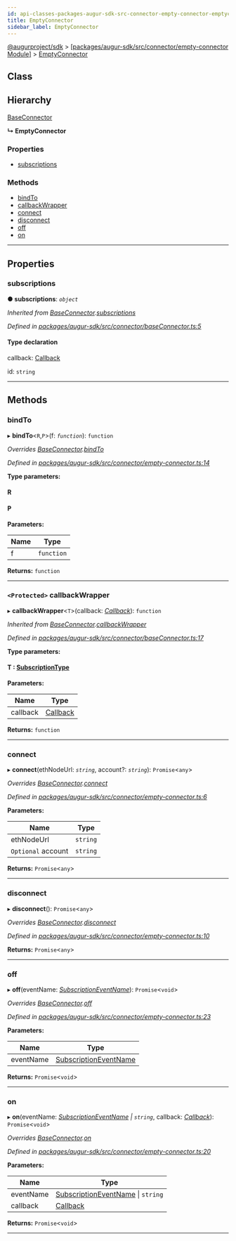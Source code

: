 ```yaml
---
id: api-classes-packages-augur-sdk-src-connector-empty-connector-emptyconnector
title: EmptyConnector
sidebar_label: EmptyConnector
---
```


[@augurproject/sdk](api-readme.md) > [[packages/augur-sdk/src/connector/empty-connector Module]](api-modules-packages-augur-sdk-src-connector-empty-connector-module.md) > [EmptyConnector](api-classes-packages-augur-sdk-src-connector-empty-connector-emptyconnector.md)

## Class

## Hierarchy

 [BaseConnector](api-classes-packages-augur-sdk-src-connector-baseconnector-baseconnector.md)

**↳ EmptyConnector**

### Properties

* [subscriptions](api-classes-packages-augur-sdk-src-connector-empty-connector-emptyconnector.md#subscriptions)

### Methods

* [bindTo](api-classes-packages-augur-sdk-src-connector-empty-connector-emptyconnector.md#bindto)
* [callbackWrapper](api-classes-packages-augur-sdk-src-connector-empty-connector-emptyconnector.md#callbackwrapper)
* [connect](api-classes-packages-augur-sdk-src-connector-empty-connector-emptyconnector.md#connect)
* [disconnect](api-classes-packages-augur-sdk-src-connector-empty-connector-emptyconnector.md#disconnect)
* [off](api-classes-packages-augur-sdk-src-connector-empty-connector-emptyconnector.md#off)
* [on](api-classes-packages-augur-sdk-src-connector-empty-connector-emptyconnector.md#on)

---

## Properties

<a id="subscriptions"></a>

###  subscriptions

**● subscriptions**: *`object`*

*Inherited from [BaseConnector](api-classes-packages-augur-sdk-src-connector-baseconnector-baseconnector.md).[subscriptions](api-classes-packages-augur-sdk-src-connector-baseconnector-baseconnector.md#subscriptions)*

*Defined in [packages/augur-sdk/src/connector/baseConnector.ts:5](https://github.com/AugurProject/augur/blob/bae2172ca0/packages/augur-sdk/src/connector/baseConnector.ts#L5)*

#### Type declaration

[event: `string`]: `object`

 callback: [Callback](api-modules-packages-augur-sdk-src-events-module.md#callback)

 id: `string`

___

## Methods

<a id="bindto"></a>

###  bindTo

▸ **bindTo**<`R`,`P`>(f: *`function`*): `function`

*Overrides [BaseConnector](api-classes-packages-augur-sdk-src-connector-baseconnector-baseconnector.md).[bindTo](api-classes-packages-augur-sdk-src-connector-baseconnector-baseconnector.md#bindto)*

*Defined in [packages/augur-sdk/src/connector/empty-connector.ts:14](https://github.com/AugurProject/augur/blob/bae2172ca0/packages/augur-sdk/src/connector/empty-connector.ts#L14)*

**Type parameters:**

#### R 
#### P 
**Parameters:**

| Name | Type |
| ------ | ------ |
| f | `function` |

**Returns:** `function`

___
<a id="callbackwrapper"></a>

### `<Protected>` callbackWrapper

▸ **callbackWrapper**<`T`>(callback: *[Callback](api-modules-packages-augur-sdk-src-events-module.md#callback)*): `function`

*Inherited from [BaseConnector](api-classes-packages-augur-sdk-src-connector-baseconnector-baseconnector.md).[callbackWrapper](api-classes-packages-augur-sdk-src-connector-baseconnector-baseconnector.md#callbackwrapper)*

*Defined in [packages/augur-sdk/src/connector/baseConnector.ts:17](https://github.com/AugurProject/augur/blob/bae2172ca0/packages/augur-sdk/src/connector/baseConnector.ts#L17)*

**Type parameters:**

#### T :  [SubscriptionType](api-modules-packages-augur-sdk-src-event-handlers-module.md#subscriptiontype)
**Parameters:**

| Name | Type |
| ------ | ------ |
| callback | [Callback](api-modules-packages-augur-sdk-src-events-module.md#callback) |

**Returns:** `function`

___
<a id="connect"></a>

###  connect

▸ **connect**(ethNodeUrl: *`string`*, account?: *`string`*): `Promise`<`any`>

*Overrides [BaseConnector](api-classes-packages-augur-sdk-src-connector-baseconnector-baseconnector.md).[connect](api-classes-packages-augur-sdk-src-connector-baseconnector-baseconnector.md#connect)*

*Defined in [packages/augur-sdk/src/connector/empty-connector.ts:6](https://github.com/AugurProject/augur/blob/bae2172ca0/packages/augur-sdk/src/connector/empty-connector.ts#L6)*

**Parameters:**

| Name | Type |
| ------ | ------ |
| ethNodeUrl | `string` |
| `Optional` account | `string` |

**Returns:** `Promise`<`any`>

___
<a id="disconnect"></a>

###  disconnect

▸ **disconnect**(): `Promise`<`any`>

*Overrides [BaseConnector](api-classes-packages-augur-sdk-src-connector-baseconnector-baseconnector.md).[disconnect](api-classes-packages-augur-sdk-src-connector-baseconnector-baseconnector.md#disconnect)*

*Defined in [packages/augur-sdk/src/connector/empty-connector.ts:10](https://github.com/AugurProject/augur/blob/bae2172ca0/packages/augur-sdk/src/connector/empty-connector.ts#L10)*

**Returns:** `Promise`<`any`>

___
<a id="off"></a>

###  off

▸ **off**(eventName: *[SubscriptionEventName](api-enums-packages-augur-sdk-src-constants-subscriptioneventname.md)*): `Promise`<`void`>

*Overrides [BaseConnector](api-classes-packages-augur-sdk-src-connector-baseconnector-baseconnector.md).[off](api-classes-packages-augur-sdk-src-connector-baseconnector-baseconnector.md#off)*

*Defined in [packages/augur-sdk/src/connector/empty-connector.ts:23](https://github.com/AugurProject/augur/blob/bae2172ca0/packages/augur-sdk/src/connector/empty-connector.ts#L23)*

**Parameters:**

| Name | Type |
| ------ | ------ |
| eventName | [SubscriptionEventName](api-enums-packages-augur-sdk-src-constants-subscriptioneventname.md) |

**Returns:** `Promise`<`void`>

___
<a id="on"></a>

###  on

▸ **on**(eventName: *[SubscriptionEventName](api-enums-packages-augur-sdk-src-constants-subscriptioneventname.md) \| `string`*, callback: *[Callback](api-modules-packages-augur-sdk-src-events-module.md#callback)*): `Promise`<`void`>

*Overrides [BaseConnector](api-classes-packages-augur-sdk-src-connector-baseconnector-baseconnector.md).[on](api-classes-packages-augur-sdk-src-connector-baseconnector-baseconnector.md#on)*

*Defined in [packages/augur-sdk/src/connector/empty-connector.ts:20](https://github.com/AugurProject/augur/blob/bae2172ca0/packages/augur-sdk/src/connector/empty-connector.ts#L20)*

**Parameters:**

| Name | Type |
| ------ | ------ |
| eventName | [SubscriptionEventName](api-enums-packages-augur-sdk-src-constants-subscriptioneventname.md) \| `string` |
| callback | [Callback](api-modules-packages-augur-sdk-src-events-module.md#callback) |

**Returns:** `Promise`<`void`>

___

